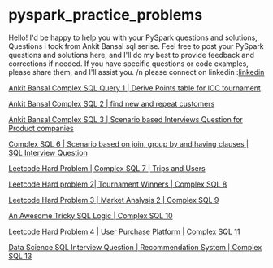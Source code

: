# pyspark_practice_problems
Hello! I'd be happy to help you with your PySpark questions and solutions, Questions i took from Ankit Bansal sql serise. Feel free to post your
PySpark questions and solutions here, and I'll do my best to provide feedback and corrections if needed. If you have specific questions or code 
examples, please share them, and I'll assist you. 
/n
please connect on linkedin :[linkedin](https://www.linkedin.com/in/ayush-maurya4/)


[Ankit Bansal Complex SQL Query 1 | Derive Points table for ICC tournament](https://github.com/am15398/pyspark_practice_problems/blob/main/1.%20Derive%20Points%20table%20for%20ICC%20tournament.ipynb)

[Ankit Bansal Complex SQL 2 | find new and repeat customers](https://github.com/am15398/pyspark_practice_problems/blob/main/2.%20find%20new%20and%20repeat%20customers.ipynb)

[Ankit Bansal Complex SQL 3 | Scenario based Interviews Question for Product companies](https://github.com/am15398/pyspark_practice_problems/blob/main/3.%20Scenario%20based%20Interviews%20Question%20for%20Product%20companies.ipynb)

[Complex SQL 6 | Scenario based on join, group by and having clauses | SQL Interview Question](https://github.com/am15398/pyspark_practice_problems/blob/main/4.%20Complex%20SQL.ipynb)

[Leetcode Hard Problem | Complex SQL 7 | Trips and Users](https://github.com/am15398/pyspark_practice_problems/blob/main/5.%20Complex%20SQL.ipynb)

[Leetcode Hard problem 2| Tournament Winners | Complex SQL 8](https://github.com/am15398/pyspark_practice_problems/blob/main/6.%20Complex%20SQL.ipynb)

[Leetcode Hard Problem 3 | Market Analysis 2 | Complex SQL 9](https://github.com/am15398/pyspark_practice_problems/blob/main/7.%20Complex%20SQL.ipynb)

[An Awesome Tricky SQL Logic | Complex SQL 10](https://github.com/am15398/pyspark_practice_problems/blob/main/8.%20Complex%20SQL.ipynb)

[Leetcode Hard Problem 4 | User Purchase Platform | Complex SQL 11](https://github.com/am15398/pyspark_practice_problems/blob/main/9.%20Complex%20SQL.ipynb)

[Data Science SQL Interview Question | Recommendation System | Complex SQL 13](https://github.com/am15398/pyspark_practice_problems/blob/main/10.%20Complex%20SQL.ipynb)


